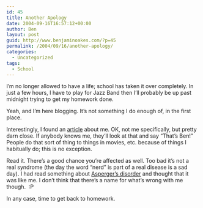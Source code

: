 ```yaml
---
id: 45
title: Another Apology
date: 2004-09-16T16:57:12+00:00
author: Ben
layout: post
guid: http://www.benjaminoakes.com/?p=45
permalink: /2004/09/16/another-apology/
categories:
  - Uncategorized
tags:
  - School
---
```

I&#8217;m no longer allowed to have a life; school has taken it over completely. In just a few hours, I have to play for Jazz Band then I&#8217;ll probably be up past midnight trying to get my homework done.

Yeah, and I&#8217;m here blogging. It&#8217;s not something I do enough of, in the first place.

Interestingly, I found an [article](http://www.randsinrepose.com/archives/2003/07/10/nadd.html) about me. OK, not me specifically, but pretty darn close. If anybody knows me, they&#8217;ll look at that and say &#8220;That&#8217;s Ben!&#8221; People do that sort of thing to things in movies, etc. because of things I habitually do; this is no exception.

Read it. There&#8217;s a good chance you&#8217;re affected as well. Too bad it&#8217;s not a real syndrome (the day the word &#8220;nerd&#8221; is part of a real disease is a sad day). I had read something about [Asperger&#8217;s disorder](http://www.aspergers.com/) and thought that it was like me. I don&#8217;t think that there&#8217;s a name for what&#8217;s wrong with me though.  :P

In any case, time to get back to homework.